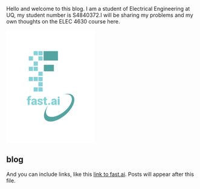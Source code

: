 Hello and welcome to this blog. I am a student of Electrical Engineering at UQ, my student number is S4840372.I will be sharing my problems and my own thoughts on the ELEC 4630 course here.

![Image of fast.ai logo](images/logo.png)

## blog

And you can include links, like this [link to fast.ai](https://www.fast.ai). Posts will appear after this file. 
